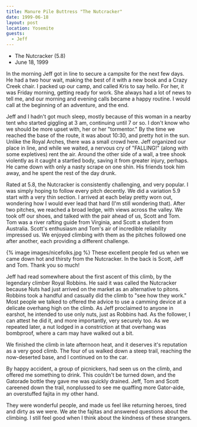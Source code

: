 ```yaml
---
title: Manure Pile Buttress "The Nutcracker"
date: 1999-06-18
layout: post
location: Yosemite
guests:
  - Jeff
---
```


* The Nutcracker (5.8)
* June 18, 1999

In the morning Jeff got in line to secure a campsite for the next few days. He
had a two hour wait, making the best of it with a new book and a Crazy Creek
chair. I packed up our camp, and called Kris to say hello. For her, it was
Friday morning, getting ready for work. She always had a lot of news to tell me,
and our morning and evening calls became a happy routine. I would call at the
beginning of an adventure, and the end.


Jeff and I hadn't got much sleep, mostly because of this woman in a
nearby tent who started giggling at 3 am, continuing until 7 or so.
I don't know who we should be more upset with, her or her "tormentor."
By the time we reached the base of the route, it was about 10:30, and
pretty hot in the sun. Unlike the Royal Arches, there was a small crowd
here. Jeff organized our place in line, and while we waited, a nervous cry
of "FALLING!" (along with some expletives) rent the air. Around the
other side of a wall, a tree shook violently as it caught a startled
body, saving it from greater injury, perhaps. He came down with only
a nasty scrape on one shin. His friends took him away, and he spent
the rest of the day drunk.


Rated at 5.8, the Nutcracker is consistently challenging, and very
popular. I was simply
hoping to follow every pitch decently. We did a variation 5.9 start
with a very thin section. I arrived at each belay pretty worn out,
wondering how I would ever lead that hard (I'm still wondering that).
After two pitches, we reached a broad ledge, with views across the valley.
We took off our shoes, and talked with the pair ahead of us, Scott and
Tom. Tom was a river rafting guide from Virginia, and Scott a student
from Australia. Scott's enthusiasm and Tom's air of incredible reliability
impressed us. We enjoyed climbing with them as the pitches followed
one after another, each providing a different challenge.

{% image images/nicefolks.jpg %}
These excellent people fed us when we came down hot and thirsty from the Nutcracker. In the back is Scott, Jeff and Tom. Thank you so much!

Jeff had read somewhere about the first ascent of this climb, by the
legendary climber Royal Robbins. He said it was called the Nutcracker
because Nuts had just arrived on the market as an alternative to pitons.
Robbins took a handful and casually did the climb to "see how they work."
Most people we talked to offered the advice to use a camming device at
a delicate overhang high on the climb. As Jeff proclaimed to anyone in
earshot, he intended to use only nuts, just as Robbins had. As the
follower, I can attest he did it, and more importantly, very securely
too. As we repeated later, a nut lodged in a constriction at that overhang
was bombproof, where a cam may have walked out a bit.


We finished the climb in late afternoon heat, and it deserves it's reputation
as a very good climb. The four of us walked down a steep trail, reaching the 
now-deserted base, and I continued on to the car.


By happy accident, a group of picnickers, had seen us on the climb, and
offered me something to drink. This couldn't be turned down, and the
Gatorade bottle they gave me was quickly drained.  Jeff, Tom and Scott
careened down the trail, nonplussed to see me quaffing more Gator-aide,
an overstuffed fajita in my other hand.


They were wonderful people, and made us feel like returning heroes,
tired and dirty as we were. We ate the fajitas and answered questions
about the climbing. I still feel good when I think about the kindness
of these strangers.




